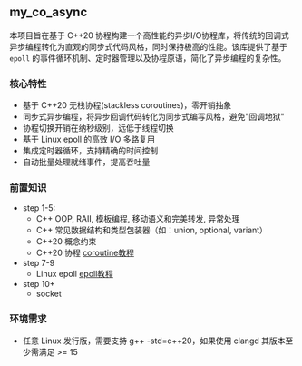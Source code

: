 ## my_co_async
本项目旨在基于 ​​C++20 协程​​ 构建一个高性能的异步I/O协程库，将传统的回调式异步编程转化为直观的同步式代码风格，同时保持极高的性能。该库提供了基于 `epoll` 的事件循环机制、定时器管理以及协程原语，简化了异步编程的复杂性。

### 核心特性
- 基于 C++20 无栈协程(stackless coroutines)，零开销抽象
- 同步式异步编程，将异步回调代码转化为同步式编写风格，避免"回调地狱"
- 协程切换开销在纳秒级别，远低于线程切换
- 基于 Linux epoll 的高效 I/O 多路复用
- 集成定时器循环，支持精确的时间控制
- 自动批量处理就绪事件，提高吞吐量

### 前置知识
- step 1-5:
    - C++ OOP, RAII, 模板编程, 移动语义和完美转发, 异常处理 
    - C++ 常见数据结构和类型包装器（如：union, optional, variant）
    - C++20 概念约束 
    - C++20 协程 [coroutine教程](https://blog.alinche.dpdns.org/posts/os/coroutine/)
- step 7-9
    - Linux epoll [epoll教程](https://blog.alinche.dpdns.org/posts/os/io/epoll/)
- step 10+
    - socket

### 环境需求
- 任意 Linux 发行版，需要支持 g++ -std=c++20，如果使用 clangd 其版本至少需满足 >= 15 